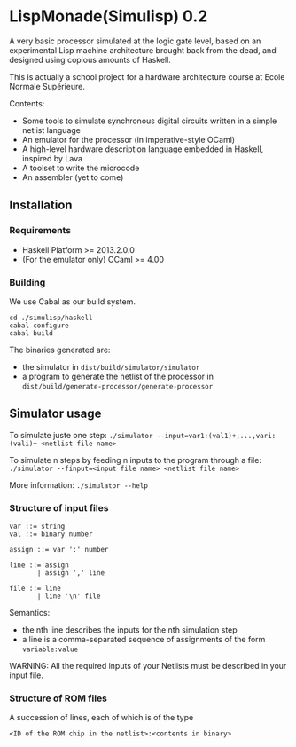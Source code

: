 LispMonade(Simulisp) 0.2
============

A very basic processor simulated at the logic gate level, based on an
experimental Lisp machine architecture brought back from the dead, and
designed using copious amounts of Haskell.

This is actually a school project for a hardware architecture course
at Ecole Normale Supérieure.

Contents:
* Some tools to simulate synchronous digital circuits written in a
simple netlist language
* An emulator for the processor (in imperative-style OCaml)
* A high-level hardware description language embedded in Haskell,
  inspired by Lava
* A toolset to write the microcode
* An assembler (yet to come)


Installation
------------

### Requirements

- Haskell Platform >= 2013.2.0.0
- (For the emulator only) OCaml >= 4.00

### Building

We use Cabal as our build system.

    cd ./simulisp/haskell
    cabal configure
    cabal build

The binaries generated are:
- the simulator in `dist/build/simulator/simulator`
- a program to generate the netlist of the processor
  in `dist/build/generate-processor/generate-processor`

Simulator usage
---------------

To simulate juste one step:
`./simulator --input=var1:(val1)+,...,vari:(vali)+ <netlist file name>`

To simulate n steps by feeding n inputs to the program through a file:
`./simulator --finput=<input file name> <netlist file name>`

More information:
`./simulator --help`

### Structure of input files

    var ::= string                                                        
    val ::= binary number                                                 
                                                                          
    assign ::= var ':' number                                             
                                                                          
    line ::= assign                                                     
           | assign ',' line                                            
                                                                          
    file ::= line                                                        
           | line '\n' file                                              
                                                                          
Semantics:                                                     
- the nth line describes the inputs for the nth simulation step
- a line is a comma-separated sequence of assignments of the form
  `variable:value`

WARNING: All the required inputs of your Netlists must be described in
your input file.

### Structure of ROM files

A succession of lines, each of which is of the type

    <ID of the ROM chip in the netlist>:<contents in binary>

